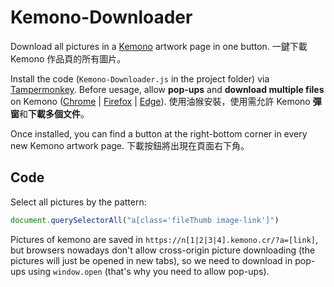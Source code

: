 # Kemono-Downloader

Download all pictures in a [Kemono](https://kemono.cr/) artwork page in one button. 一鍵下載 Kemono 作品頁的所有圖片。

Install the code (`Kemono-Downloader.js` in the project folder) via [Tampermonkey](https://github.com/Tampermonkey/tampermonkey). Before uesage, allow **pop-ups** and **download multiple files** on Kemono ([Chrome](https://support.google.com/chrome/answer/95472?hl=en&co=GENIE.Platform%3DDesktop) | [Firefox](https://support.mozilla.org/en-US/kb/pop-blocker-settings-exceptions-troubleshooting) | [Edge](https://support.microsoft.com/en-us/microsoft-edge/block-pop-ups-in-microsoft-edge-1d8ba4f8-f385-9a0b-e944-aa47339b6bb5)). 使用油猴安裝，使用需允許 Kemono **彈窗**和**下載多個文件**。

Once installed, you can find a button at the right-bottom corner in every new Kemono artwork page. 下載按鈕將出現在頁面右下角。

## Code

Select all pictures by the pattern:

```JavaScript
document.querySelectorAll("a[class='fileThumb image-link']")
```

Pictures of kemono are saved in `https://n[1|2|3|4].kemono.cr/?a=[link]`, but browsers nowadays don't allow cross-origin picture downloading (the pictures will just be opened in new tabs), so we need to download in pop-ups using `window.open` (that's why you need to allow pop-ups).
